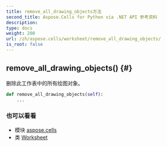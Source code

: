 ```yaml
---
title: remove_all_drawing_objects方法
second_title: Aspose.Cells for Python via .NET API 参考资料
description:
type: docs
weight: 200
url: /zh/aspose.cells/worksheet/remove_all_drawing_objects/
is_root: false
---
```

##  remove_all_drawing_objects() {#}
删除此工作表中的所有绘图对象。



```python
def remove_all_drawing_objects(self):
    ...
```





### 也可以看看
* 模块 [aspose.cells](../../)
* 类 [Worksheet](/cells/python-net/zh/aspose.cells/worksheet)
